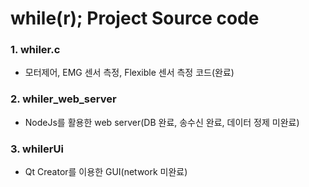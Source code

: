 # while(r); Project Source code

### 1. whiler.c

- 모터제어, EMG 센서 측정, Flexible 센서 측정 코드(완료)

### 2. whiler_web_server

- NodeJs를 활용한 web server(DB 완료, 송수신 완료, 데이터 정제 미완료)

### 3. whilerUi

- Qt Creator를 이용한 GUI(network 미완료)
